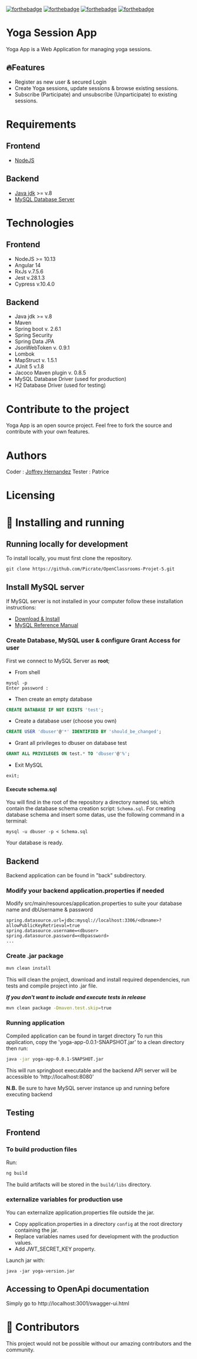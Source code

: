 [![forthebadge](https://forthebadge.com/images/badges/made-with-typescript.svg)](https://forthebadge.com)
[![forthebadge](https://forthebadge.com/images/badges/made-with-java.png)](https://forthebadge.com)
[![forthebadge](https://forthebadge.com/images/badges/build-with-spring.svg)](https://forthebadge.com)
[![forthebadge](https://forthebadge.com/images/badges/code-it-test-it-break-it.svg)](https://forthebadge.com)

# Yoga Session App
Yoga App is a Web Application for managing yoga sessions.

## 🔥Features

- Register as new user & secured Login
- Create Yoga sessions, update sessions & browse existing sessions.
- Subscribe (Participate) and unsubscribe (Unparticipate) to existing sessions.

# Requirements

## Frontend
- [NodeJS](https://nodejs.org/en)

## Backend
- [Java jdk](https://www.oracle.com/en/java/technologies/downloads/) >= v.8
- [MySQL Database Server](https://www.mysql.com/en/)

# Technologies

## Frontend

- NodeJS >= 10.13
- Angular 14
- RxJs v.7.5.6
- Jest v.28.1.3
- Cypress v.10.4.0

## Backend

- Java jdk >= v.8
- Maven
- Spring boot v. 2.6.1
- Spring Security
- Spring Data JPA
- JsonWebToken v. 0.9.1
- Lombok
- MapStruct v. 1.5.1
- JUnit 5 v.1.8
- Jacoco Maven plugin v. 0.8.5
- MySQL Database Driver (used for production)
- H2 Database Driver (used for testing)

# Contribute to the project

Yoga App is an open source project. Feel free to fork the source and contribute with your own features.

# Authors

Coder : [Joffrey Hernandez](https://github.com/JoffreyHernandez)
Tester : Patrice

# Licensing

# 🧬 Installing and running

## Running locally for development

To install locally, you must first clone the repository.
```shell
git clone https://github.com/Picrate/OpenClassrooms-Projet-5.git
```
## Install MySQL server

If MySQL server is not installed in your computer follow these installation instructions:

- [Download & Install](https://dev.mysql.com/downloads/installer/)
- [MySQL Reference Manual](https://dev.mysql.com/doc/refman/8.0/en/)

### Create Database, MySQL user & configure Grant Access for user
First we connect to MySQL Server as **root**;
- From shell
```shell
mysql -p
Enter password : 
```
- Then create an empty database
```SQL
CREATE DATABASE IF NOT EXISTS 'test';
```
- Create a database user (choose you own)
```SQL
CREATE USER 'dbuser'@'*' IDENTIFIED BY 'should_be_changed';
```
- Grant all privileges to dbuser on database test
```SQL
GRANT ALL PRIVILEGES ON test.* TO 'dbuser'@'%';
```
- Exit MySQL
```SQL
exit;
```
#### Execute schema.sql
You will find in the root of the repository a directory named `SQL` which contain the database schema creation script: `Schema.sql`.
For creating database schema and insert some datas, use the following command in a terminal:

```shell
mysql -u dbuser -p < Schema.sql
```
Your database is ready.

## Backend
Backend application can be found in "back" subdirectory.
### Modify your backend application.properties if needed
Modify src/main/resources/application.properties to suite your database name and dbUsername & password
```
spring.datasource.url=jdbc:mysql://localhost:3306/<dbname>?allowPublicKeyRetrieval=true
spring.datasource.username=<dbuser>
spring.datasource.password=<dbpassword>
...
```
### Create .jar package
```bash
mvn clean install
```
This will clean the project, download and install required dependencies, run tests and compile project into .jar file.

***If you don't want to include and execute tests in release***
```bash
mvn clean package -Dmaven.test.skip=true
```
### Running application
Compiled application can be found in target directory
To run this application, copy the 'yoga-app-0.0.1-SNAPSHOT.jar' to a clean directory then run:
```bash
java -jar yoga-app-0.0.1-SNAPSHOT.jar
```
This will run springboot executable and the backend API server will be accessible to 'http://localhost:8080'

**N.B.** Be sure to have MySQL server instance up and running before executing backend

## Testing


## Frontend

### To build production files
Run:
```bash
ng build
```
The build artifacts will be stored in the `build/libs` directory.

### externalize variables for production use
You can externalize application.properties file outside the jar.
- Copy application.properties in a directory `config` at the root directory containing the jar.
- Replace variables names used for development with the production values.
- Add JWT_SECRET_KEY property.

Launch jar with:
```shell
java -jar yoga-version.jar
```
## Accessing to OpenApi documentation
Simply go to http://localhost:3001/swagger-ui.html

# 🤝 Contributors

This project would not be possible without our amazing contributors and the community.
